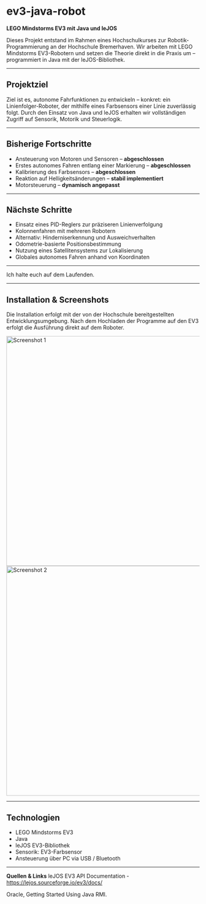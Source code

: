 # ev3-java-robot

**LEGO Mindstorms EV3 mit Java und leJOS**

Dieses Projekt entstand im Rahmen eines Hochschulkurses zur Robotik-Programmierung an der Hochschule Bremerhaven. Wir arbeiten mit LEGO Mindstorms EV3-Robotern und setzen die Theorie direkt in die Praxis um – programmiert in Java mit der leJOS-Bibliothek.

---

## Projektziel

Ziel ist es, autonome Fahrfunktionen zu entwickeln – konkret: ein Linienfolger-Roboter, der mithilfe eines Farbsensors einer Linie zuverlässig folgt. Durch den Einsatz von Java und leJOS erhalten wir vollständigen Zugriff auf Sensorik, Motorik und Steuerlogik.

---

## Bisherige Fortschritte

- Ansteuerung von Motoren und Sensoren – **abgeschlossen**
- Erstes autonomes Fahren entlang einer Markierung – **abgeschlossen**
- Kalibrierung des Farbsensors – **abgeschlossen**
- Reaktion auf Helligkeitsänderungen – **stabil implementiert**
- Motorsteuerung – **dynamisch angepasst**

---

## Nächste Schritte

- Einsatz eines PID-Reglers zur präziseren Linienverfolgung  
- Kolonnenfahren mit mehreren Robotern  
- Alternativ: Hinderniserkennung und Ausweichverhalten  
- Odometrie-basierte Positionsbestimmung  
- Nutzung eines Satellitensystems zur Lokalisierung  
- Globales autonomes Fahren anhand von Koordinaten

---

Ich halte euch auf dem Laufenden.

---

## Installation & Screenshots

Die Installation erfolgt mit der von der Hochschule bereitgestellten Entwicklungsumgebung. Nach dem Hochladen der Programme auf den EV3 erfolgt die Ausführung direkt auf dem Roboter.

<img src="https://github.com/user-attachments/assets/c8bc5e3e-d0df-46d3-92a1-4cb8da550e96" alt="Screenshot 1" width="600"/>

<img src="https://github.com/user-attachments/assets/8b6c078d-8a95-4f1a-88fb-11ba155104b0" alt="Screenshot 2" width="600"/>


---

## Technologien

- LEGO Mindstorms EV3
- Java
- leJOS EV3-Bibliothek
- Sensorik: EV3-Farbsensor
- Ansteuerung über PC via USB / Bluetooth

---


**Quellen & Links**
leJOS EV3 API Documentation - https://lejos.sourceforge.io/ev3/docs/

Oracle, Getting Started Using Java RMI.
